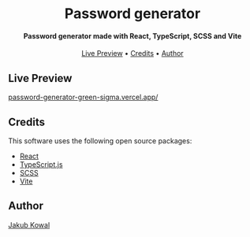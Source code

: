 <h1 align="center">
  Password generator
</h1>

<h4 align="center">Password generator made with React, TypeScript, SCSS and Vite</h4>

<p align="center">
  <a href="#live-preview">Live Preview</a> •
  <a href="#credits">Credits</a> •
  <a href="#Author">Author</a>
</p>

## Live Preview

[password-generator-green-sigma.vercel.app/](https://password-generator-green-sigma.vercel.app/)


## Credits

This software uses the following open source packages:

-   [React](https://reactjs.org/)
-   [TypeScript.js](https://www.typescriptlang.org/)
-   [SCSS](https://sass-lang.com/)
-   [Vite](https://vitejs.dev/)


## Author

[Jakub Kowal](https://www.github.com/KubiO24)
